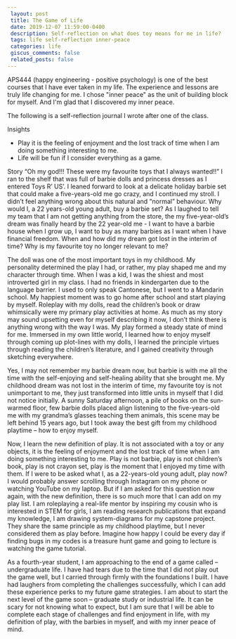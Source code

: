```yaml
---
 layout: post
 title: The Game of Life
 date: 2019-12-07 11:59:00-0400
 description: Self-reflection on what does toy means for me in life?
 tags: life self-reflection inner-peace
 categories: life
 giscus_comments: false
 related_posts: false
---
```

APS444 (happy engineering - positive psychology) is one of the best courses that I have ever taken in my life. The experience and lessons are truly life changing for me. I chose "inner peace" as the unit of building block for myself. And I'm glad that I discovered my inner peace.

The following is a self-reflection journal I wrote after one of the class.

Insights
- Play it is the feeling of enjoyment and the lost track of time when I am doing
something interesting to me.
- Life will be fun if I consider everything as a game.

Story
“Oh my god!!! These were my favourite toys that I always wanted!!” I ran to the shelf that was full of barbie dolls and princess dresses as I entered Toys R’ US’. I leaned forward to look at a delicate holiday barbie set that could make a five-years-old me go crazy, and I continued my stroll. I didn’t feel anything wrong about this natural and “normal” behaviour. Why would I, a 22 years-old young adult, buy a barbie set? As I laughed to tell my team that I am not getting anything from the store, the my five-year-old’s dream was finally heard by the 22 year-old me - I want to have a barbie house when I grow up, I want to buy as many barbies as I want when I have financial freedom. When and how did my dream got lost in the interim of time? Why is my favourite toy no longer relevant to me?

The doll was one of the most important toys in my childhood. My personality determined the play I had, or rather, my play shaped me and my character through time. When I was a kid, I was the shiest and most introverted girl in my class. I had no friends in kindergarten due to the language barrier. I used to only speak Cantonese, but I went to a Mandarin school. My happiest moment was to go home after school and start playing by myself. Roleplay with my dolls, read the children’s book or draw whimsically were my primary play activities at home. As much as my story may sound upsetting even for myself describing it now, I don’t think there is anything wrong with the way I was. My play formed a steady state of mind for me. Immersed in my own little world, I learned how to enjoy myself through coming up plot-lines with my dolls, I learned the principle virtues through reading the children’s literature, and I gained creativity through sketching everywhere. 

Yes, I may not remember my barbie dream now, but barbie is with me all the time with the self-enjoying and self-healing ability that she brought me. My childhood dream was not lost in the interim of time, my favourite toy is not unimportant to me, they just transformed into little units in myself that I did not notice initially. A sunny Saturday afternoon, a pile of books on the sun-warmed floor, few barbie dolls placed align listening to the five-years-old me with my grandma’s glasses teaching them animals, this scene may be left behind 15 years ago, but I took away the best gift from my childhood playtime – how to enjoy myself. 

Now, I learn the new definition of play. It is not associated with a toy or any objects, it is the feeling of enjoyment and the lost track of time when I am doing something interesting to me. Play is not barbie, play is not children’s book, play is not crayon set, play is the moment that I enjoyed my time with them. If I were to be asked what I, as a 22-years-old young adult, play now? I would probably answer scrolling through Instagram on my phone or watching YouTube on my laptop. But if I am asked for this question now again, with the new definition, there is so much more that I can add on my play list. I am roleplaying a real-life mentor by inspiring my cousin who is interested in STEM for girls, I am reading research publications that expand my knowledge, I am drawing system-diagrams for my capstone project. They share the same principle as my childhood playtime, but I never considered them as play before. Imagine how happy I could be every day if finding bugs in my codes is a treasure hunt game and going to lecture is watching the game tutorial. 

As a fourth-year student, I am approaching to the end of a game called – undergraduate life. I have had tears due to the time that I did not play out the game well, but I carried through firmly with the foundations I built. I have had laughers from completing the challenges successfully, which I can add these experience perks to my future game strategies. I am about to start the next level of the game soon – graduate study or industrial life. It can be scary for not knowing what to expect, but I am sure that I will be able to complete each stage of challenges and find enjoyment in life, with my definition of play, with the barbies in myself, and with my inner peace of mind.